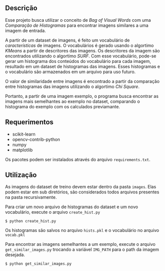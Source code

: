 ## Descrição

Esse projeto busca utilizar o conceito de *Bag of Visual Words* com uma *Comparação de Histogramas* para encontrar imagens similares a uma imagem de entrada.

A partir de um dataset de imagens, é feito um vocabulário de *características* de imagens. O vocabulários é gerado usando o algortimo *KMeans* a partir de descritores das imagens. Os descritores da imagem são encontrados utilizando o algortimo *SURF*. Com esse vocabulário, pode-se gerar um histograma dos conteúdos do vocabulário para cada imagem, resultado em um dataset de histogramas das imagens. Esses histogramas e o vocabulário são armazenados em um arquivo para uso futuro.

O valor de similaridade entre imagens é encontrado a partir da comparação entre histogramas das imagens utilizando o algortimo *Chi Square*.

Portanto, a partir de uma imagem exemplo, o programa busca encontrar as imagens mais semelhantes ao exemplo no dataset, comparando o histograma do exemplo com os calculados previamante.

## Requerimentos

- scikit-learn
- opencv-contrib-python
- numpy
- matplotlib

Os pacotes podem ser instalados através do arquivo `requirements.txt`.

## Utilização

As imagens do dataset de treino devem estar dentro da pasta `images`. Elas podem estar em sub diretórios, são considerados todos arquivos presentes na pasta recursivamente.

Para criar um novo arquivo de histogramas do dataset e um novo vocabulário, execute o arquivo `create_hist.py`

```
$ python create_hist.py
```

Os histogramas são salvos no arquivo `hists.pkl` e o vocabulário no arquivo `vocab.pkl`

Para encontrar as imagens semelhantes a um exemplo, execute o arquivo `get_similar_images.py` trocando a variável `IMG_PATH` para o path da imagem desejada.

```
$ python get_similar_images.py
```